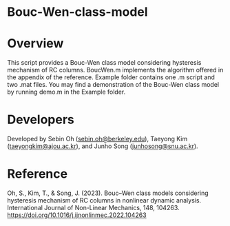 # Bouc-Wen-class-model

# Overview
This script provides a Bouc-Wen class model considering hysteresis mechanism of RC columns. 
BoucWen.m implements the algorithm offered in the appendix of the reference.
Example folder contains one .m script and two .mat files.
You may find a demonstration of the Bouc-Wen class model by running demo.m in the Example folder.

# Developers
Developed by Sebin Oh (sebin.oh@berkeley.edu), Taeyong Kim (taeyongkim@ajou.ac.kr), and Junho Song (junhosong@snu.ac.kr).

# Reference
Oh, S., Kim, T., & Song, J. (2023). Bouc–Wen class models considering hysteresis mechanism of RC columns in nonlinear dynamic analysis. International Journal of Non-Linear Mechanics, 148, 104263.
https://doi.org/10.1016/j.ijnonlinmec.2022.104263
